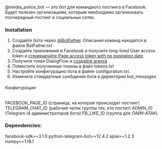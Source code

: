 @media_police_bot — это бот для командного постинга в Facebook. Будет полезен организациям, которым необходимо организовать поочередный постинг в социальных сетях.

### Installation

1. Создайте бота через [@BotFather](http://t.me/BotFather "@BotFather"). Описания команд находятся в файле BotFather.txt
2. Создайте приложение в Facebook и получите long-lived User access token и [сгенерируйте Page access token with no expiration date](https://developers.facebook.com/docs/pages/access-tokens/ "сгенерируйте Page access token with no expiration date")
3. Получите токен DialogFlow и [создайте агента](https://habr.com/ru/post/346606/ "создайте агента")
4. Поместите полученные токены в файл tokens.txt
5. Настройте конфигурацию бота в файле configuration.txt.
6. Измените стандартные сообщения бота в директории bot_messages

###### Конфигурация:

FACEBOOK_PAGE_ID (страница, на которой происходит постинг)
TELEGRAM_CHAT_ID (рабочий чатик группы тех, кто постит)
ADMIN_ID (Telegram id администраторов бота)
FB_LIKE_ID (группа для *ЛАЙК-АТАК*)

### Dependencies:

facebook-sdk==3.1.0
python-telegram-bot==12.4.2
apiai==1.2.3
numpy==1.18.1